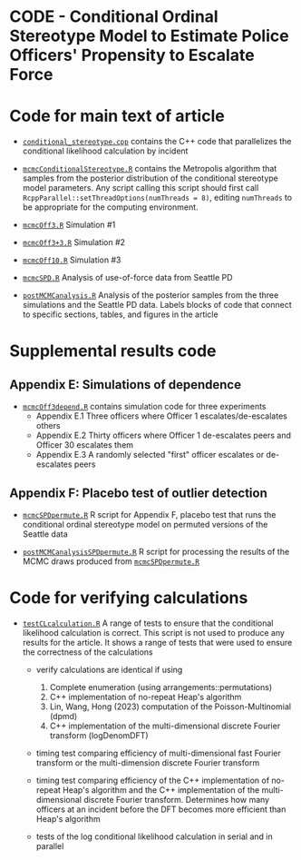 CODE - Conditional Ordinal Stereotype Model to Estimate Police Officers' Propensity to Escalate Force
================

# Code for main text of article

- [`conditional_stereotype.cpp`](conditional_stereotype.cpp) contains the C++ code that parallelizes the conditional likelihood calculation by incident

- [`mcmcConditionalStereotype.R`](mcmcConditionalStereotype.R) contains the Metropolis algorithm that samples from the posterior distribution of the conditional stereotype model parameters. Any script calling this script should first call `RcppParallel::setThreadOptions(numThreads = 8)`, editing `numThreads` to be appropriate for the computing environment.

- [`mcmcOff3.R`](mcmcOff3.R) Simulation #1

- [`mcmcOff3+3.R`](mcmcOff3+3.R) Simulation #2

- [`mcmcOff10.R`](mcmcOff10.R) Simulation #3

- [`mcmcSPD.R`](mcmcSPD.R) Analysis of use-of-force data from Seattle PD

- [`postMCMCanalysis.R`](postMCMCanalysis.R) Analysis of the posterior samples from the three simulations and the Seattle PD data. Labels blocks of code that connect to specific sections, tables, and figures in the article


# Supplemental results code

## Appendix E: Simulations of dependence

- [`mcmcOff3depend.R`](mcmcOff3depend.R) contains simulation code for three experiments
    - Appendix E.1 Three officers where Officer 1 escalates/de-escalates others
    - Appendix E.2 Thirty officers where Officer 1 de-escalates peers and Officer 30 escalates them
    - Appendix E.3 A randomly selected "first" officer escalates or de-escalates peers

## Appendix F: Placebo test of outlier detection

- [`mcmcSPDpermute.R`](mcmcSPDpermute.R) R script for Appendix F, placebo test that runs the conditional ordinal stereotype model on permuted versions of the Seattle data

- [`postMCMCanalysisSPDpermute.R`](postMCMCanalysisSPDpermute.R) R script for processing the results of the MCMC draws produced from [`mcmcSPDpermute.R`](mcmcSPDpermute.R)


# Code for verifying calculations

- [`testCLcalculation.R`](testCLcalculation.R) A range of tests to ensure that the conditional likelihood calculation is correct. This script is not used to produce any results for the article. It shows a range of tests that were used to ensure the correctness of the calculations

    - verify calculations are identical if using 
        1. Complete enumeration (using arrangements::permutations)
        2. C++ implementation of no-repeat Heap's algorithm
        3. Lin, Wang, Hong (2023) computation of the Poisson-Multinomial (dpmd)
        4. C++ implementation of the multi-dimensional discrete Fourier transform (logDenomDFT)

    - timing test comparing efficiency of multi-dimensional fast Fourier transform or the multi-dimension discrete Fourier transform
    
    - timing test comparing efficiency of the C++ implementation of no-repeat Heap's algorithm and the C++ implementation of the multi-dimensional discrete Fourier transform. Determines how many officers at an incident before the DFT becomes more efficient than Heap's algorithm
    
    - tests of the log conditional likelihood calculation in serial and in parallel

